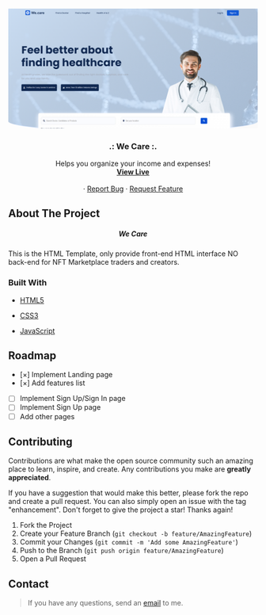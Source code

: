 <div id="top"></div>

<!-- PROJECT LOGO -->
<br />
<div align="center">
    <img src="./images/weCare demo.png" alt="Logo" width="700">

  <h3 align="center">.: We Care :.</h3>

  <p align="center">
    Helps you organize your income and expenses!
     <br />
    <a href="https://vida-heidari.github.io/Medical-Website-Landing-Page/" target="_blank"><strong>View Live</strong></a>
       <br />
       <br />
    ·
    <a href="https://github.com/Vida-Heidari/Medical-Website-Landing-Page/issues">Report Bug</a>
    ·
    <a href="https://github.com/Vida-Heidari/Medical-Website-Landing-Page/issues">Request Feature</a>
  </p>
</div>

<!-- ABOUT THE PROJECT -->

## About The Project

  <h5 align="center">We Care</h5>

This is the HTML Template, only provide front-end HTML interface NO back-end for NFT Marketplace traders and creators.

### Built With

- [HTML5](https://html.spec.whatwg.org/multipage/)
- [CSS3](https://www.w3.org/Style/CSS/Overview.en.html)
- [JavaScript](https://www.javascript.com/)

  <!-- PAGES -->

  <!-- ROADMAP -->

## Roadmap

- [&#xD7;] Implement Landing page
- [&#xD7;] Add features list
- [ ] Implement Sign Up/Sign In page
- [ ] Implement Sign Up page
- [ ] Add other pages

<!-- CONTRIBUTING -->

## Contributing

Contributions are what make the open source community such an amazing place to learn, inspire, and create. Any contributions you make are **greatly appreciated**.

If you have a suggestion that would make this better, please fork the repo and create a pull request. You can also simply open an issue with the tag "enhancement".
Don't forget to give the project a star! Thanks again!

1. Fork the Project
2. Create your Feature Branch (`git checkout -b feature/AmazingFeature`)
3. Commit your Changes (`git commit -m 'Add some AmazingFeature'`)
4. Push to the Branch (`git push origin feature/AmazingFeature`)
5. Open a Pull Request

<!-- CONTACT -->

## Contact

> If you have any questions, send an [email](mailto:vidaaheidari@gmail.com) to me.

<!-- MARKDOWN LINKS & IMAGES -->

[contributors-shield]: https://img.shields.io/github/contributors/othneildrew/Best-README-Template.svg?style=for-the-badge
[contributors-url]: https://github.com/othneildrew/Best-README-Template/graphs/contributors
[forks-shield]: https://img.shields.io/github/forks/othneildrew/Best-README-Template.svg?style=for-the-badge
[forks-url]: https://github.com/othneildrew/Best-README-Template/network/members
[stars-shield]: https://img.shields.io/github/stars/othneildrew/Best-README-Template.svg?style=for-the-badge
[stars-url]: https://github.com/othneildrew/Best-README-Template/stargazers
[issues-shield]: https://img.shields.io/github/issues/othneildrew/Best-README-Template.svg?style=for-the-badge
[issues-url]: https://github.com/othneildrew/Best-README-Template/issues
[license-shield]: https://img.shields.io/github/license/othneildrew/Best-README-Template.svg?style=for-the-badge
[license-url]: https://github.com/othneildrew/Best-README-Template/blob/master/LICENSE.txt
[linkedin-shield]: https://img.shields.io/badge/-LinkedIn-black.svg?style=for-the-badge&logo=linkedin&colorB=555
[linkedin-url]: https://linkedin.com/in/othneildrew
[product-screenshot]: https://i.ibb.co/VY7Qc9n/view.png
